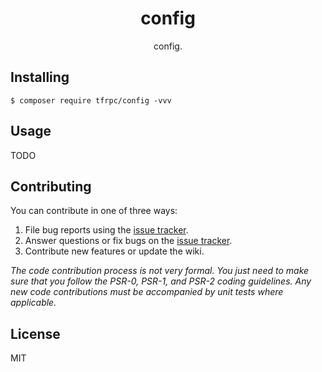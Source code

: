 <h1 align="center"> config </h1>

<p align="center"> config.</p>


## Installing

```shell
$ composer require tfrpc/config -vvv
```

## Usage

TODO

## Contributing

You can contribute in one of three ways:

1. File bug reports using the [issue tracker](https://github.com/tfrpc/config/issues).
2. Answer questions or fix bugs on the [issue tracker](https://github.com/tfrpc/config/issues).
3. Contribute new features or update the wiki.

_The code contribution process is not very formal. You just need to make sure that you follow the PSR-0, PSR-1, and PSR-2 coding guidelines. Any new code contributions must be accompanied by unit tests where applicable._

## License

MIT